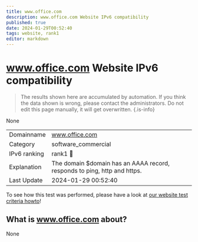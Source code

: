 ```yaml
---
title: www.office.com
description: www.office.com Website IPv6 compatibility
published: true
date: 2024-01-29T00:52:40
tags: website, rank1
editor: markdown
---
```


# www.office.com Website IPv6 compatibility

> The results shown here are accumulated by automation. If you think the data shown is wrong, please contact the administrators. 
> Do not edit this page manually, it will get overwritten.
{.is-info}

None


|   |   |
| - | - |
| Domainname | www.office.com
| Category | software_commercial |
| IPv6 ranking | rank1 :1st_place_medal: |
| Explanation | The domain $domain has an AAAA record, responds to ping, http and https. |
| Last Update | 2024-01-29 00:52:40 |

To see how this test was performed, please have a look at [our website test criteria howto](/howto/testcriteria/website)!


## What is www.office.com about?
None
